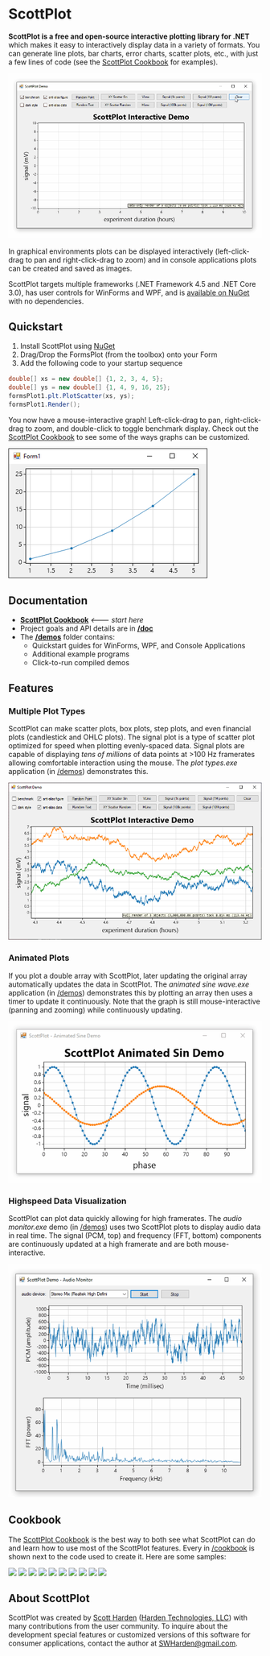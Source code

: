 # ScottPlot

**ScottPlot is a free and open-source interactive plotting library for .NET** 
which makes it easy to interactively display data in a variety of formats. You can generate line plots, bar charts, error charts, scatter plots, etc.,
with just a few lines of code (see the [ScottPlot Cookbook](/cookbook/) for examples). 

![](/demos/src/plot-types/ScottPlot-screenshot.gif)

In graphical environments plots can be displayed interactively (left-click-drag to pan and right-click-drag to zoom) and in console applications plots can be created and saved as images. 

ScottPlot targets multiple frameworks (.NET Framework 4.5 and .NET Core 3.0), has user controls for WinForms and WPF, and is [available on NuGet](https://www.nuget.org/packages/ScottPlot/) with no dependencies.

## Quickstart
1. Install ScottPlot using [NuGet](https://www.nuget.org/packages/ScottPlot/)
2. Drag/Drop the FormsPlot (from the toolbox) onto your Form
3. Add the following code to your startup sequence

```cs
double[] xs = new double[] {1, 2, 3, 4, 5};
double[] ys = new double[] {1, 4, 9, 16, 25};
formsPlot1.plt.PlotScatter(xs, ys);
formsPlot1.Render();
```

You now have a mouse-interactive graph! Left-click-drag to pan, right-click-drag to zoom, and double-click to toggle benchmark display. Check out the [ScottPlot Cookbook](/cookbook) to see some of the ways graphs can be customized.

![](/dev/nuget/quickstart.png)

## Documentation
* **[ScottPlot Cookbook](/cookbook)** _🡐 start here_
* Project goals and API details are in **[/doc](/doc/)**
* The **[/demos](/demos)** folder contains:
  * Quickstart guides for WinForms, WPF, and Console Applications
  * Additional example programs
  * Click-to-run compiled demos

## Features

### Multiple Plot Types
ScottPlot can make scatter plots, box plots, step plots, and even financial plots (candlestick and OHLC plots). The signal plot is a type of scatter plot optimized for speed when plotting evenly-spaced data. Signal plots are capable of displaying _tens of millions_ of data points at >100 Hz framerates allowing comfortable interaction using the mouse. The _plot types.exe_ application (in [/demos](/demos)) demonstrates this.

![](/demos/src/plot-types/ScottPlot-screenshot.png)

### Animated Plots
If you plot a double array with ScottPlot, later updating the original array automatically updates the data in ScottPlot. The _animated sine wave.exe_ application (in [/demos](/demos)) demonstrates this by plotting an array then uses a timer to update it continuously. Note that the graph is still mouse-interactive (panning and zooming) while continuously updating. 

![](/demos/src/animated-sin/screenshot.gif)

### Highspeed Data Visualization
ScottPlot can plot data quickly allowing for high framerates. The _audio monitor.exe_ demo (in [/demos](/demos)) uses two ScottPlot plots to display audio data in real time. The signal (PCM, top) and frequency (FFT, bottom) components are continuously updated at a high framerate and are both mouse-interactive.

![](/demos/src/audio-monitor/screenshot.gif)

## Cookbook
The [ScottPlot Cookbook](/cookbook) is the best way to both see what ScottPlot can do and learn how to use most of the ScottPlot features. Every in [/cookbook](/cookbook) is shown next to the code used to create it. Here are some samples:

<img src="https://raw.githubusercontent.com/swharden/ScottPlot/master/cookbook/images/02_Styling_Scatter_Plots.png" width="200"> 
<img src="https://raw.githubusercontent.com/swharden/ScottPlot/master/cookbook/images/06b_Custom_LineStyles.png" width="200"> 
<img src="https://raw.githubusercontent.com/swharden/ScottPlot/master/cookbook/images/22_Custom_Colors.png" width="200"> 
<img src="https://raw.githubusercontent.com/swharden/ScottPlot/master/cookbook/images/25_Corner_Axis_Frame.png" width="200"> 
<img src="https://raw.githubusercontent.com/swharden/ScottPlot/master/cookbook/images/30a_Signal.png" width="200"> 
<img src="https://raw.githubusercontent.com/swharden/ScottPlot/master/cookbook/images/41_Axis_Spans.png" width="200"> 
<img src="https://raw.githubusercontent.com/swharden/ScottPlot/master/cookbook/images/62_Plot_Bar_Data_Fancy.png" width="200"> 
<img src="https://raw.githubusercontent.com/swharden/ScottPlot/master/cookbook/images/65_Histogram.png" width="200"> 
<img src="https://raw.githubusercontent.com/swharden/ScottPlot/master/cookbook/images/66_CPH.png" width="200"> 
<img src="https://raw.githubusercontent.com/swharden/ScottPlot/master/cookbook/images/67_Candlestick.png" width="200"> 

## About ScottPlot

ScottPlot was created by [Scott Harden](http://www.SWHarden.com/) ([Harden Technologies, LLC](http://tech.swharden.com)) with many contributions from the user community. To inquire about the development special features or customized versions of this software for consumer applications, contact the author at [SWHarden@gmail.com](mailto:swharden@gmail.com).
